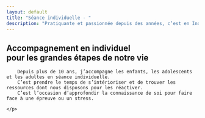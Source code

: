 ```yaml
---
layout: default
title: "Séance individuelle - "
description: "Pratiquante et passionnée depuis des années, c’est en Indonésie que je me forme au Hatha et Vinyasa yoga, dans le respect des traditions yogiques."
---
```


<div class="infobox school-modules">
	<h2>
		Accompagnement en individuel<br/>pour les grandes étapes de notre vie
	</h2>
	<p>
		

		Depuis plus de 10 ans, j’accompagne les enfants, les adolescents et les adultes en séance individuelle.
		C’est prendre le temps de s’intérioriser et de trouver les ressources dont nous disposons pour les réactiver.
		C’est l’occasion d’approfondir la connaissance de soi pour faire face à une épreuve ou un stress.

	</p>
</div>


